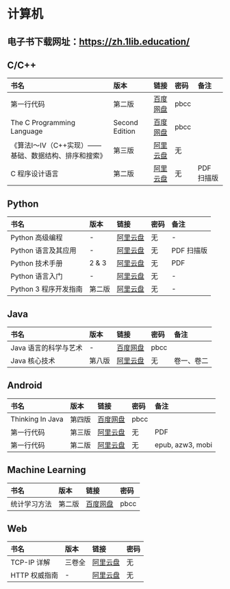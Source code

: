 # 计算机
## 电子书下载网址：https://zh.1lib.education/
## C/C++

书名 | 版本 | 链接 | 密码 | 备注
:-|:-|:-|:-|:-
第一行代码 | 第二版 | [百度网盘](https://pan.baidu.com/s/1ylJs-mfSpCQsHANOpIqW9g) | pbcc
The C Programming Language | Second Edition | [百度网盘](https://pan.baidu.com/s/1TMGamlAYXd3C-6p3KquwhQ) | pbcc
《算法Ⅰ～Ⅳ（C++实现）——基础、数据结构、排序和搜索》 | 第三版 | [阿里云盘](https://www.aliyundrive.com/s/Y9XYz2RoQA8) | 无
C 程序设计语言 | 第二版 | [阿里云盘](https://www.aliyundrive.com/s/DWh5WyrbTpR) | 无 | PDF 扫描版

## Python
书名 | 版本 | 链接 | 密码 | 备注
:-|:-|:-|:-|:-
Python 高级编程 | - | [阿里云盘](https://www.aliyundrive.com/s/eBgbUW3ozYb) | 无 | -
Python 语言及其应用 | - | [阿里云盘](https://www.aliyundrive.com/s/mW2ev13oQzX) | 无 | PDF 扫描版
Python 技术手册 | 2 & 3 | [阿里云盘](https://www.aliyundrive.com/s/FfJd7D5Y9Ao) | 无 | PDF
Python 语言入门 | - | [阿里云盘](https://www.aliyundrive.com/s/8xofaJAjcWp) | 无 | - 
Python 3 程序开发指南 | 第二版 | [阿里云盘](https://www.aliyundrive.com/s/CGeBbkTKxwD) | 无 | -

## Java

书名 | 版本 | 链接 | 密码 | 备注
:-|:-|:-|:-|:-
Java 语言的科学与艺术| - | [百度网盘](https://pan.baidu.com/s/1iaFOx9ZG43xsgr8i1m-JXQ) | pbcc
Java 核心技术 | 第八版 | [阿里云盘](https://www.aliyundrive.com/s/zLYushRMSsk) | 无 | 卷一、卷二

## Android

书名 | 版本 | 链接 | 密码 | 备注
:-|:-|:-|:-|:-
Thinking In Java | 第四版 | [百度网盘](https://pan.baidu.com/s/1njGicVOktVNdgIyOrYlcGg) | pbcc
第一行代码 | 第三版 | [阿里云盘](https://www.aliyundrive.com/s/PZNP1yByy22) | 无 | PDF
第一行代码 | 第二版 | [阿里云盘](https://www.aliyundrive.com/s/pNDaQKCj43m) | 无 | epub, azw3, mobi

## Machine Learning

书名 | 版本 | 链接 | 密码
:-|:-|:-|:-
统计学习方法 | 第二版 | [百度网盘](https://pan.baidu.com/s/1jnT_aNllqWRgKEvrAPsAqw) | pbcc

## Web

书名 | 版本 | 链接 | 密码
:-|:-|:-|:-
TCP-IP 详解 | 三卷全 | [阿里云盘](https://www.aliyundrive.com/s/kQqeEWcwdTd) | 无
HTTP 权威指南 | - | [阿里云盘](https://www.aliyundrive.com/s/vSYZjBATrmo) | 无
